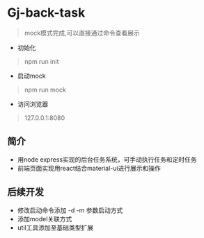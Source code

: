 # Gj-back-task
> mock模式完成,可以直接通过命令查看展示

+ 初始化
> npm run init

+ 启动mock
> npm run mock

+ 访问浏览器
> 127.0.0.1:8080

## 简介
+ 用node express实现的后台任务系统，可手动执行任务和定时任务
+ 前端页面实现用react结合material-ui进行展示和操作

## 后续开发
+ 修改启动命令添加 -d -m 参数启动方式
+ 添加model关联方式
+ util工具添加至基础类型扩展